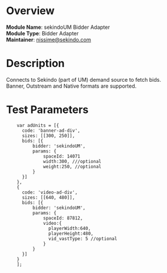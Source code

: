 # Overview

**Module Name**: sekindoUM Bidder Adapter  
**Module Type**: Bidder Adapter  
**Maintainer**: nissime@sekindo.com  

# Description

Connects to Sekindo (part of UM) demand source to fetch bids.  
Banner, Outstream and Native formats are supported.  


# Test Parameters
```
    var adUnits = [{
      code: 'banner-ad-div',
      sizes: [[300, 250]],
      bids: [{
          bidder: 'sekindoUM',
          params: { 
              spaceId: 14071
			  width:300, ///optional
			  weight:250, //optional
          }
      }]
    },
	{
      code: 'video-ad-div',
      sizes: [[640, 480]],
      bids: [{
          bidder: 'sekindoUM',
          params: { 
              spaceId: 87812,
			  video:{ 
				playerWidth:640,
				playerHeight:480,
				vid_vastType: 5 //optional
			  }
          }
      }]
    }
	];
```
